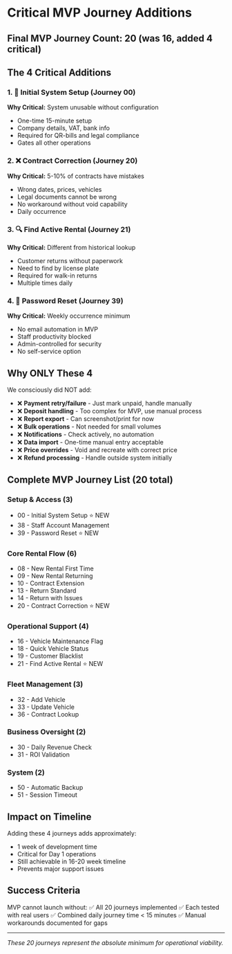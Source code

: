 # Critical MVP Journey Additions

## Final MVP Journey Count: 20 (was 16, added 4 critical)

## The 4 Critical Additions

### 1. 🔧 Initial System Setup (Journey 00)

**Why Critical:** System unusable without configuration

- One-time 15-minute setup
- Company details, VAT, bank info
- Required for QR-bills and legal compliance
- Gates all other operations

### 2. ❌ Contract Correction (Journey 20)

**Why Critical:** 5-10% of contracts have mistakes

- Wrong dates, prices, vehicles
- Legal documents cannot be wrong
- No workaround without void capability
- Daily occurrence

### 3. 🔍 Find Active Rental (Journey 21)

**Why Critical:** Different from historical lookup

- Customer returns without paperwork
- Need to find by license plate
- Required for walk-in returns
- Multiple times daily

### 4. 🔐 Password Reset (Journey 39)

**Why Critical:** Weekly occurrence minimum

- No email automation in MVP
- Staff productivity blocked
- Admin-controlled for security
- No self-service option

## Why ONLY These 4

We consciously did NOT add:

- ❌ **Payment retry/failure** - Just mark unpaid, handle manually
- ❌ **Deposit handling** - Too complex for MVP, use manual process
- ❌ **Report export** - Can screenshot/print for now
- ❌ **Bulk operations** - Not needed for small volumes
- ❌ **Notifications** - Check actively, no automation
- ❌ **Data import** - One-time manual entry acceptable
- ❌ **Price overrides** - Void and recreate with correct price
- ❌ **Refund processing** - Handle outside system initially

## Complete MVP Journey List (20 total)

### Setup & Access (3)

- 00 - Initial System Setup ⭐ NEW
- 38 - Staff Account Management
- 39 - Password Reset ⭐ NEW

### Core Rental Flow (6)

- 08 - New Rental First Time
- 09 - New Rental Returning
- 10 - Contract Extension
- 13 - Return Standard
- 14 - Return with Issues
- 20 - Contract Correction ⭐ NEW

### Operational Support (4)

- 16 - Vehicle Maintenance Flag
- 18 - Quick Vehicle Status
- 19 - Customer Blacklist
- 21 - Find Active Rental ⭐ NEW

### Fleet Management (3)

- 32 - Add Vehicle
- 33 - Update Vehicle
- 36 - Contract Lookup

### Business Oversight (2)

- 30 - Daily Revenue Check
- 31 - ROI Validation

### System (2)

- 50 - Automatic Backup
- 51 - Session Timeout

## Impact on Timeline

Adding these 4 journeys adds approximately:

- 1 week of development time
- Critical for Day 1 operations
- Still achievable in 16-20 week timeline
- Prevents major support issues

## Success Criteria

MVP cannot launch without: ✅ All 20 journeys implemented ✅ Each tested with real users ✅ Combined
daily journey time < 15 minutes ✅ Manual workarounds documented for gaps

---

_These 20 journeys represent the absolute minimum for operational viability._
